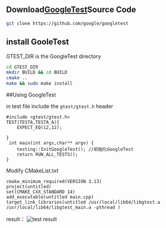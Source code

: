 ## Download[GoogleTest](https://github.com/google/googletest)Source Code
```bash
git clone https://github.com/google/googletest
```
## install GooleTest
GTEST_DIR is the GoogleTest directory
```bash
cd GTEST_DIR
mkdir BUILD && cd BUILD
cmake ..
make && sudo make install
```

##Using GoogleTest

in test file include the `gtest/gtest.h` header
```
#include <gtest/gtest.h>
TEST(TESTA,TESTA_A){
    EXPECT_EQ(12,12);

}
 int main(int args,char** argv) {
    testing::InitGoogleTest(); //初始化GoogleTest
    return RUN_ALL_TESTS();
}
```

Modify CMakeList.txt
```
cmake_minimum_required(VERSION 3.13) 
project(untitled)
set(CMAKE_CXX_STANDARD 14)
add_executable(untitled main.cpp) 
target_link_libraries(untitled /usr/local/lib64/libgtest.a /usr/local/lib64/libgtest_main.a -pthread )
```

result：
![test result](https://upload-images.jianshu.io/upload_images/5201589-83fa3a484cc81d51.png?imageMogr2/auto-orient/strip%7CimageView2/2/w/1240)
